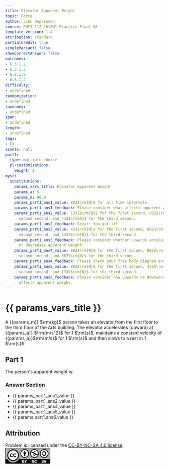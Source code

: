 ```yaml
---
title: Elevator Apparent Weight
topic: Force
author: John Hopkinson
source: PHYS 112 2018W1 Practice Final Q6
template_version: 1.4
attribution: standard
partialCredit: true
singleVariant: false
showCorrectAnswer: false
outcomes:
- 6.3.1.2
- 6.3.1.3
- 6.8.1.0
- 6.8.1.2
difficulty:
- undefined
randomization:
- undefined
taxonomy:
- undefined
span:
- undefined
length:
- undefined
tags:
- EX
assets: null
part1:
  type: multiple-choice
  pl-customizations:
    weight: 1
myst:
  substitutions:
    params_vars_title: Elevator Apparent Weight
    params_a: 5
    params_m: 90.0
    params_part1_ans1_value: 882$\rm{N}$ for all time intervals.
    params_part1_ans1_feedback: Please consider what affects apparent weight.
    params_part1_ans2_value: 1332$\rm{N}$ for the first second, 882$\rm{N}$ for the
      second second, and 432$\rm{N}$ for the third second.
    params_part1_ans2_feedback: Great! You got it!
    params_part1_ans3_value: 432$\rm{N}$ for the first second, 882$\rm{N}$ for the
      second second, and 1332$\rm{N}$ for the third second.
    params_part1_ans3_feedback: Please consider whether upwards acceleration increases
      or decreases apparent weight!
    params_part1_ans4_value: 892$\rm{N}$ for the first second, 882$\rm{N}$ for the
      second second, and 887$\rm{N}$ for the third second.
    params_part1_ans4_feedback: Please check your free body diagram and calculations!
    params_part1_ans5_value: 882$\rm{N}$ for the first second, 432$\rm{N}$ for the
      second second, and 1332$\rm{N}$ for the third second.
    params_part1_ans5_feedback: Please consider how upwards or downwards acceleration
      affects apparent weight.
---
```

# {{ params_vars_title }}
A {{params_m}} $\rm{kg}$ person takes an elevator from the first floor to the third floor of the Arts building. The elevator accelerates (upward) at {{params_a}} $\rm{m/s^2}$ for 1 $\rm{s}$, maintains a constant velocity of {{params_a}}$\rm{m/s}$ for 1 $\rm{s}$ and then slows to a rest in 1 $\rm{s}$.

## Part 1

The person's apparent weight is:

### Answer Section

- {{ params_part1_ans1_value }}
- {{ params_part1_ans2_value }}
- {{ params_part1_ans4_value }}
- {{ params_part1_ans5_value }}
- {{ params.part1.ans6.value }}

## Attribution

Problem is licensed under the [CC-BY-NC-SA 4.0 license](https://creativecommons.org/licenses/by-nc-sa/4.0/).<br> ![The Creative Commons 4.0 license requiring attribution-BY, non-commercial-NC, and share-alike-SA license.](https://raw.githubusercontent.com/firasm/bits/master/by-nc-sa.png)